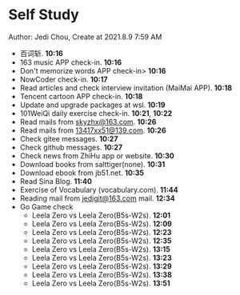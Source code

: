 # Self Study

Author: Jedi Chou, Create at 2021.8.9 7:59 AM

* 百词斩. **10:16**
* 163 music APP check-in. **10:16**
* Don't memorize words APP check-in> **10:16**
* NowCoder check-in. **10:17**
* Read articles and check interview invitation (MaiMai APP). **10:18**
* Tencent cartoon APP check-in. **10:18**
* Update and upgrade packages at wsl. **10:19**
* 101WeiQi daily exercise check-in. **10:21**, **10:22**
* Read mails from skyzhx@163.com. **10:26**
* Read mails from 13417xx51@139.com. **10:26**
* Check gitee messages. **10:27**
* Check github messages. **10:27**
* Check news from ZhiHu app or website. **10:30**
* Download books from salttiger(none). **10:31**
* Download ebook from jb51.net. **10:35**
* Read Sina Blog. **11:40**
* Exercise of Vocabulary (vocabulary.com). **11:44**
* Reading mail from jedigit@163.com mail. **12:34**
* Go Game check
  * Leela Zero vs Leela Zero(B5s-W2s). **12:01**
  * Leela Zero vs Leela Zero(B5s-W2s). **12:09**
  * Leela Zero vs Leela Zero(B5s-W2s). **12:23**
  * Leela Zero vs Leela Zero(B5s-W2s). **12:35**
  * Leela Zero vs Leela Zero(B5s-W2s). **13:15**
  * Leela Zero vs Leela Zero(B5s-W2s). **13:23**
  * Leela Zero vs Leela Zero(B5s-W2s). **13:29**
  * Leela Zero vs Leela Zero(B5s-W2s). **13:38**
  * Leela Zero vs Leela Zero(B5s-W2s). **13:51**
